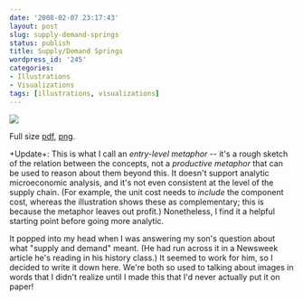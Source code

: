 ```yaml
---
date: '2008-02-07 23:17:43'
layout: post
slug: supply-demand-springs
status: publish
title: Supply/Demand Springs
wordpress_id: '245'
categories:
- Illustrations
- Visualizations
tags: [illustrations, visualizations]
---
```


[![](/images/2008/supply-demand-small.png)](/images/2008/supply-demand.png)

Full size [pdf](/images/2008/supply-demand.pdf), [png](/images/2008/supply-demand.png).

+Update+: This is what I call an *entry-level metaphor* -- it's a rough sketch of the relation between the concepts, not a *productive metaphor* that can be used to reason about them beyond this.  It doesn't support analytic microeconomic analysis, and it's not even consistent at the level of the supply chain.  (For example, the unit cost needs to _include_ the component cost, whereas the illustration shows these as complementary; this is because the metaphor leaves out profit.)  Nonetheless, I find it a helpful starting point before going more analytic.

It popped into my head when I was answering my son's question about what "supply and demand" meant.  (He had run across it in a Newsweek article he's reading in his history class.)  It seemed to work for him, so I decided to write it down here.  We're both so used to talking about images in words that I didn't realize until I made this that I'd never actually put it on paper!
